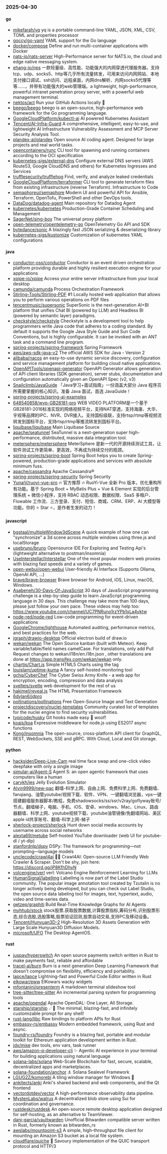 ### 2025-04-30

#### go
* [mikefarah/yq](https://github.com/mikefarah/yq) yq is a portable command-line YAML, JSON, XML, CSV, TOML and properties processor
* [goccy/go-yaml](https://github.com/goccy/go-yaml) YAML support for the Go language
* [docker/compose](https://github.com/docker/compose) Define and run multi-container applications with Docker
* [nats-io/nats-server](https://github.com/nats-io/nats-server) High-Performance server for NATS.io, the cloud and edge native messaging system.
* [ehang-io/nps](https://github.com/ehang-io/nps) 一款轻量级、高性能、功能强大的内网穿透代理服务器。支持tcp、udp、socks5、http等几乎所有流量转发，可用来访问内网网站、本地支付接口调试、ssh访问、远程桌面，内网dns解析、内网socks5代理等等……，并带有功能强大的web管理端。a lightweight, high-performance, powerful intranet penetration proxy server, with a powerful web management terminal.
* [nektos/act](https://github.com/nektos/act) Run your GitHub Actions locally 🚀
* [beego/beego](https://github.com/beego/beego) beego is an open-source, high-performance web framework for the Go programming language.
* [GoogleCloudPlatform/kubectl-ai](https://github.com/GoogleCloudPlatform/kubectl-ai) AI powered Kubernetes Assistant
* [Tencent/AI-Infra-Guard](https://github.com/Tencent/AI-Infra-Guard) A comprehensive, intelligent, easy-to-use, and lightweight AI Infrastructure Vulnerability Assessment and MCP Server Security Analysis Tool.
* [plandex-ai/plandex](https://github.com/plandex-ai/plandex) Open source AI coding agent. Designed for large projects and real world tasks.
* [opencontainers/runc](https://github.com/opencontainers/runc) CLI tool for spawning and running containers according to the OCI specification
* [kubernetes-sigs/external-dns](https://github.com/kubernetes-sigs/external-dns) Configure external DNS servers (AWS Route53, Google CloudDNS and others) for Kubernetes Ingresses and Services
* [trufflesecurity/trufflehog](https://github.com/trufflesecurity/trufflehog) Find, verify, and analyze leaked credentials
* [GoogleCloudPlatform/terraformer](https://github.com/GoogleCloudPlatform/terraformer) CLI tool to generate terraform files from existing infrastructure (reverse Terraform). Infrastructure to Code
* [semaphoreui/semaphore](https://github.com/semaphoreui/semaphore) Modern UI and powerful API for Ansible, Terraform, OpenTofu, PowerShell and other DevOps tools.
* [DataDog/datadog-agent](https://github.com/DataDog/datadog-agent) Main repository for Datadog Agent
* [kubernetes/kubernetes](https://github.com/kubernetes/kubernetes) Production-Grade Container Scheduling and Management
* [SagerNet/sing-box](https://github.com/SagerNet/sing-box) The universal proxy platform
* [open-telemetry/opentelemetry-go](https://github.com/open-telemetry/opentelemetry-go) OpenTelemetry Go API and SDK
* [bytedance/sonic](https://github.com/bytedance/sonic) A blazingly fast JSON serializing & deserializing library
* [kubernetes-sigs/kustomize](https://github.com/kubernetes-sigs/kustomize) Customization of kubernetes YAML configurations

#### java
* [conductor-oss/conductor](https://github.com/conductor-oss/conductor) Conductor is an event driven orchestration platform providing durable and highly resilient execution engine for your applications
* [xpipe-io/xpipe](https://github.com/xpipe-io/xpipe) Access your entire server infrastructure from your local desktop
* [camunda/camunda](https://github.com/camunda/camunda) Process Orchestration Framework
* [Stirling-Tools/Stirling-PDF](https://github.com/Stirling-Tools/Stirling-PDF) #1 Locally hosted web application that allows you to perform various operations on PDF files
* [tencentmusic/supersonic](https://github.com/tencentmusic/supersonic) SuperSonic is the next-generation AI+BI platform that unifies Chat BI (powered by LLM) and Headless BI (powered by semantic layer) paradigms.
* [checkstyle/checkstyle](https://github.com/checkstyle/checkstyle) Checkstyle is a development tool to help programmers write Java code that adheres to a coding standard. By default it supports the Google Java Style Guide and Sun Code Conventions, but is highly configurable. It can be invoked with an ANT task and a command line program.
* [spring-projects/spring-framework](https://github.com/spring-projects/spring-framework) Spring Framework
* [aws/aws-sdk-java-v2](https://github.com/aws/aws-sdk-java-v2) The official AWS SDK for Java - Version 2
* [alibaba/nacos](https://github.com/alibaba/nacos) an easy-to-use dynamic service discovery, configuration and service management platform for building cloud native applications.
* [OpenAPITools/openapi-generator](https://github.com/OpenAPITools/openapi-generator) OpenAPI Generator allows generation of API client libraries (SDK generation), server stubs, documentation and configuration automatically given an OpenAPI Spec (v2, v3)
* [Snailclimb/JavaGuide](https://github.com/Snailclimb/JavaGuide) 「Java学习+面试指南」一份涵盖大部分 Java 程序员所需要掌握的核心知识。准备 Java 面试，首选 JavaGuide！
* [spring-projects/spring-ai-examples](https://github.com/spring-projects/spring-ai-examples)
* [648540858/wvp-GB28181-pro](https://github.com/648540858/wvp-GB28181-pro) WEB VIDEO PLATFORM是一个基于GB28181-2016标准实现的网络视频平台，支持NAT穿透，支持海康、大华、宇视等品牌的IPC、NVR、DVR接入。支持国标级联，支持rtsp/rtmp等视频流转发到国标平台，支持rtsp/rtmp等推流转发到国标平台。
* [liquibase/liquibase](https://github.com/liquibase/liquibase) Main Liquibase Source
* [apache/seatunnel](https://github.com/apache/seatunnel) SeaTunnel is a next-generation super high-performance, distributed, massive data integration tool.
* [metersphere/metersphere](https://github.com/metersphere/metersphere) MeterSphere 是新一代的开源持续测试工具，让软件测试工作更简单、更高效，不再成为持续交付的瓶颈。
* [spring-projects/spring-boot](https://github.com/spring-projects/spring-boot) Spring Boot helps you to create Spring-powered, production-grade applications and services with absolute minimum fuss.
* [apache/cassandra](https://github.com/apache/cassandra) Apache Cassandra®
* [spring-projects/spring-security](https://github.com/spring-projects/spring-security) Spring Security
* [YunaiV/ruoyi-vue-pro](https://github.com/YunaiV/ruoyi-vue-pro) 🔥 官方推荐 🔥 RuoYi-Vue 全新 Pro 版本，优化重构所有功能。基于 Spring Boot + MyBatis Plus + Vue & Element 实现的后台管理系统 + 微信小程序，支持 RBAC 动态权限、数据权限、SaaS 多租户、Flowable 工作流、三方登录、支付、短信、商城、CRM、ERP、AI 大模型等功能。你的 ⭐️ Star ⭐️，是作者生发的动力！

#### javascript
* [bgstaal/multipleWindow3dScene](https://github.com/bgstaal/multipleWindow3dScene) A quick example of how one can "synchronize" a 3d scene across multiple windows using three.js and localStorage
* [usebruno/bruno](https://github.com/usebruno/bruno) Opensource IDE For Exploring and Testing Api's (lightweight alternative to postman/insomnia)
* [UseInterstellar/Interstellar](https://github.com/UseInterstellar/Interstellar) One of the most popular modern web proxies with blazing fast speeds and a variety of games.
* [open-webui/open-webui](https://github.com/open-webui/open-webui) User-friendly AI Interface (Supports Ollama, OpenAI API, ...)
* [brave/brave-browser](https://github.com/brave/brave-browser) Brave browser for Android, iOS, Linux, macOS, Windows.
* [Asabeneh/30-Days-Of-JavaScript](https://github.com/Asabeneh/30-Days-Of-JavaScript) 30 days of JavaScript programming challenge is a step-by-step guide to learn JavaScript programming language in 30 days. This challenge may take more than 100 days, please just follow your own pace. These videos may help too: https://www.youtube.com/channel/UC7PNRuno1rzYPb1xLa4yktw
* [node-red/node-red](https://github.com/node-red/node-red) Low-code programming for event-driven applications
* [GoogleChrome/lighthouse](https://github.com/GoogleChrome/lighthouse) Automated auditing, performance metrics, and best practices for the web.
* [jgraph/drawio-desktop](https://github.com/jgraph/drawio-desktop) Official electron build of draw.io
* [wekan/wekan](https://github.com/wekan/wekan) The Open Source kanban (built with Meteor). Keep variable/table/field names camelCase. For translations, only add Pull Request changes to wekan/i18n/en.i18n.json , other translations are done at https://app.transifex.com/wekan/wekan only.
* [chartjs/Chart.js](https://github.com/chartjs/Chart.js) Simple HTML5 Charts using the <canvas> tag
* [louislam/uptime-kuma](https://github.com/louislam/uptime-kuma) A fancy self-hosted monitoring tool
* [gchq/CyberChef](https://github.com/gchq/CyberChef) The Cyber Swiss Army Knife - a web app for encryption, encoding, compression and data analysis
* [sveltejs/svelte](https://github.com/sveltejs/svelte) web development for the rest of us
* [hakimel/reveal.js](https://github.com/hakimel/reveal.js) The HTML Presentation Framework
* [6dylan6/jdpro](https://github.com/6dylan6/jdpro)
* [pollinations/pollinations](https://github.com/pollinations/pollinations) Free Open-Source Image and Text Generation
* [projectdiscovery/nuclei-templates](https://github.com/projectdiscovery/nuclei-templates) Community curated list of templates for the nuclei engine to find security vulnerabilities.
* [typicode/husky](https://github.com/typicode/husky) Git hooks made easy 🐶 woof!
* [koajs/koa](https://github.com/koajs/koa) Expressive middleware for node.js using ES2017 async functions
* [Kong/insomnia](https://github.com/Kong/insomnia) The open-source, cross-platform API client for GraphQL, REST, WebSockets, SSE and gRPC. With Cloud, Local and Git storage.

#### python
* [hacksider/Deep-Live-Cam](https://github.com/hacksider/Deep-Live-Cam) real time face swap and one-click video deepfake with only a single image
* [simular-ai/Agent-S](https://github.com/simular-ai/Agent-S) Agent S: an open agentic framework that uses computers like a human
* [carykh/jes](https://github.com/carykh/jes) Jelly Evolution Simulator
* [Alvin9999/new-pac](https://github.com/Alvin9999/new-pac) 翻墙-科学上网、自由上网、免费科学上网、免费翻墙、fanqiang、油管youtube/视频下载、软件、VPN、一键翻墙浏览器，vps一键搭建翻墙服务器脚本/教程，免费shadowsocks/ss/ssr/v2ray/goflyway账号/节点，翻墙梯子，电脑、手机、iOS、安卓、windows、Mac、Linux、路由器翻墙、科学上网、youtube视频下载、youtube油管镜像/免翻墙网站、美区apple id共享账号、翻墙-科学上网-梯子
* [sherlock-project/sherlock](https://github.com/sherlock-project/sherlock) Hunt down social media accounts by username across social networks
* [alexta69/metube](https://github.com/alexta69/metube) Self-hosted YouTube downloader (web UI for youtube-dl / yt-dlp)
* [stanfordnlp/dspy](https://github.com/stanfordnlp/dspy) DSPy: The framework for programming—not prompting—language models
* [unclecode/crawl4ai](https://github.com/unclecode/crawl4ai) 🚀🤖 Crawl4AI: Open-source LLM Friendly Web Crawler & Scraper. Don't be shy, join here: https://discord.gg/jP8KfhDhyN
* [volcengine/verl](https://github.com/volcengine/verl) verl: Volcano Engine Reinforcement Learning for LLMs
* [HumanSignal/labelImg](https://github.com/HumanSignal/labelImg) LabelImg is now part of the Label Studio community. The popular image annotation tool created by Tzutalin is no longer actively being developed, but you can check out Label Studio, the open source data labeling tool for images, text, hypertext, audio, video and time-series data.
* [getzep/graphiti](https://github.com/getzep/graphiti) Build Real-Time Knowledge Graphs for AI Agents
* [myhhub/stock](https://github.com/myhhub/stock) stock股票.获取股票数据,计算股票指标,筹码分布,识别股票形态,综合选股,选股策略,股票验证回测,股票自动交易,支持PC及移动设备。
* [Tencent/Hunyuan3D-2](https://github.com/Tencent/Hunyuan3D-2) High-Resolution 3D Assets Generation with Large Scale Hunyuan3D Diffusion Models.
* [microsoft/UFO](https://github.com/microsoft/UFO) The Desktop AgentOS.

#### rust
* [juspay/hyperswitch](https://github.com/juspay/hyperswitch) An open source payments switch written in Rust to make payments fast, reliable and affordable
* [tracel-ai/burn](https://github.com/tracel-ai/burn) Burn is a next generation Deep Learning Framework that doesn't compromise on flexibility, efficiency and portability.
* [lapce/lapce](https://github.com/lapce/lapce) Lightning-fast and Powerful Code Editor written in Rust
* [elkowar/eww](https://github.com/elkowar/eww) ElKowars wacky widgets
* [mfontanini/presenterm](https://github.com/mfontanini/presenterm) A markdown terminal slideshow tool
* [tree-sitter/tree-sitter](https://github.com/tree-sitter/tree-sitter) An incremental parsing system for programming tools
* [apache/opendal](https://github.com/apache/opendal) Apache OpenDAL: One Layer, All Storage.
* [starship/starship](https://github.com/starship/starship) ☄🌌️ The minimal, blazing-fast, and infinitely customizable prompt for any shell!
* [rust-lang/libc](https://github.com/rust-lang/libc) Raw bindings to platform APIs for Rust
* [embassy-rs/embassy](https://github.com/embassy-rs/embassy) Modern embedded framework, using Rust and async.
* [foundry-rs/foundry](https://github.com/foundry-rs/foundry) Foundry is a blazing fast, portable and modular toolkit for Ethereum application development written in Rust.
* [jdx/mise](https://github.com/jdx/mise) dev tools, env vars, task runner
* [aws/amazon-q-developer-cli](https://github.com/aws/amazon-q-developer-cli) ✨ Agentic AI experience in your terminal for building applications using natural language
* [solana-labs/solana](https://github.com/solana-labs/solana) Web-Scale Blockchain for fast, secure, scalable, decentralized apps and marketplaces.
* [solana-foundation/anchor](https://github.com/solana-foundation/anchor) ⚓ Solana Sealevel Framework
* [LGUG2Z/komorebi](https://github.com/LGUG2Z/komorebi) A tiling window manager for Windows 🍉
* [ankitects/anki](https://github.com/ankitects/anki) Anki's shared backend and web components, and the Qt frontend
* [vectordotdev/vector](https://github.com/vectordotdev/vector) A high-performance observability data pipeline.
* [MystenLabs/walrus](https://github.com/MystenLabs/walrus) A decentralized blob store using Sui for coordination and governance.
* [rustdesk/rustdesk](https://github.com/rustdesk/rustdesk) An open-source remote desktop application designed for self-hosting, as an alternative to TeamViewer.
* [dani-garcia/vaultwarden](https://github.com/dani-garcia/vaultwarden) Unofficial Bitwarden compatible server written in Rust, formerly known as bitwarden_rs
* [awslabs/mountpoint-s3](https://github.com/awslabs/mountpoint-s3) A simple, high-throughput file client for mounting an Amazon S3 bucket as a local file system.
* [cloudflare/quiche](https://github.com/cloudflare/quiche) 🥧 Savoury implementation of the QUIC transport protocol and HTTP/3
